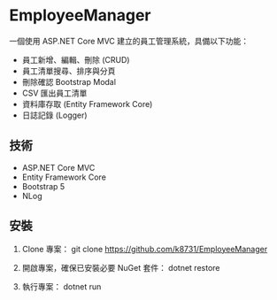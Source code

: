 # EmployeeManager

一個使用 ASP.NET Core MVC 建立的員工管理系統，具備以下功能：
- 員工新增、編輯、刪除 (CRUD)
- 員工清單搜尋、排序與分頁
- 刪除確認 Bootstrap Modal
- CSV 匯出員工清單
- 資料庫存取 (Entity Framework Core)
- 日誌記錄 (Logger)

## 技術
- ASP.NET Core MVC
- Entity Framework Core
- Bootstrap 5
- NLog

## 安裝
1. Clone 專案：
git clone https://github.com/k8731/EmployeeManager

2. 開啟專案，確保已安裝必要 NuGet 套件：
dotnet restore

3. 執行專案：
dotnet run